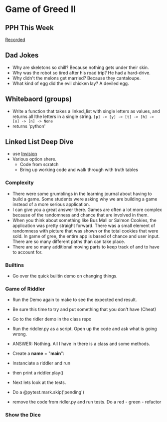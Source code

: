 # Game of Greed II

## PPH This Week
[Recorded](https://frontrowviews.com/Home/Event/Details/5ca39148cf724702fc24c210)

## Dad Jokes

- Why are skeletons so chill?  Because nothing gets under their skin.
- Why was the robot so tired after his road trip? He had a hard-drive.
- Why didn't the melons get married?  Because they cantaloupe.
- What kind of egg did the evil chicken lay?  A deviled egg.

## Whitebaord (groups)
- Write a function that takes a linked_list with single letters as values, and returns all lthe letters in a single string.
`[p] -> [y] -> [t] -> [h] -> [o] -> [n] -> None`
- returns 'python'


## Linked List Deep Dive
- use [Invision](https://rogerhuba592985.invisionapp.com/freehand/linked-list-Y8JWBcq8h)
- Various option shere.  
    - Code from scratch
    - Bring up working code and walk through with truth tables

### Complexity
- There were some grumblings in the learning journal about having to build a game. Some students were asking why we are building a game instead of a more serious application. 
- I can give you a great answer there. Games are often a lot more complex because of the randomness and chance that are involved in them.
- When you think about something like Bus Mall or Salmon Cookies, the application was pretty straight forward. There was a small element of randomness with picture that was shown or the total cookies that were sold. In game of gree, the entire app is based of chance and user input. There are so many different paths than can take place.
- There are so many additional moving parts to keep track of and to have to account for.

### Builtins

- Go over the quick builtin demo on changing things.

### Game of Riddler
- Run the Demo again to make to see the expected end result.
- Be sure this time to try and put something that you don't have (Cheat)

- Go to the ridler demo in the class repo
- Run the riddler.py as a script.  Open up the code and ask what is going wrong.
- ANSWER: Nothing.  All I have in there is a class and some methods.
- Create a __name__ = "__main__":
- Instanciate a riddler and run
- then print a riddler.play()

- Next lets look at the tests.
- Do a @pytest.mark.skip('pending')

- remove the code from ridler.py and run tests.  Do a red - green - refactor

### Show the Dice


